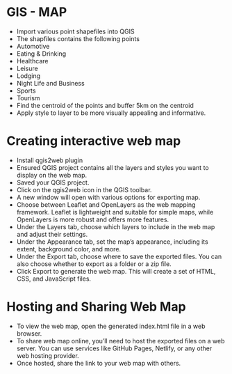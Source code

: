 # GIS - MAP
- Import various point  shapefiles into QGIS
- The shapfiles contains the following points
- Automotive
- Eating & Drinking
- Healthcare
- Leisure
- Lodging
- Night Life and Business
- Sports
- Tourism
- Find the centroid of  the points and buffer 5km on the centroid
- Apply style to layer to be more visually appealing and informative. 
# Creating interactive web map 
- Install qgis2web plugin
- Ensured QGIS project contains all the layers and styles you want to display on the web map.
- Saved your QGIS project.
- Click on the qgis2web icon in the QGIS toolbar.
- A new window will open with various options for exporting  map.
- Choose between Leaflet and OpenLayers as the web mapping framework. Leaflet is lightweight and suitable for simple maps, while OpenLayers is more robust and offers more features.
- Under the Layers tab, choose which layers to include in the web map and adjust their settings.
- Under the Appearance tab,  set the map’s appearance, including its extent, background color, and more.
- Under the Export tab, choose where to save the exported files. You can also choose whether to export as a folder or a zip file.
- Click Export to generate the web map. This will create a set of HTML, CSS, and JavaScript files.

# Hosting and Sharing Web Map
- To view the web map, open the generated index.html file in a web browser.
- To share  web map online, you’ll need to host the exported files on a web server. You can use services like GitHub Pages, Netlify, or any other web hosting provider.
- Once hosted, share the link to your web map with others.





 
 

